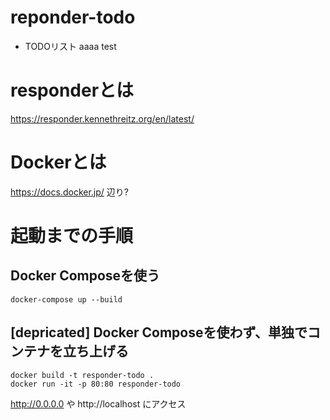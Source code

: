 
# reponder-todo

 - TODOリスト
aaaa
test

# responderとは

https://responder.kennethreitz.org/en/latest/

# Dockerとは

https://docs.docker.jp/ 辺り?

# 起動までの手順

## Docker Composeを使う
```
docker-compose up --build
```

## [depricated] Docker Composeを使わず、単独でコンテナを立ち上げる

```
docker build -t responder-todo .
docker run -it -p 80:80 responder-todo
```

http://0.0.0.0 や http://localhost にアクセス
